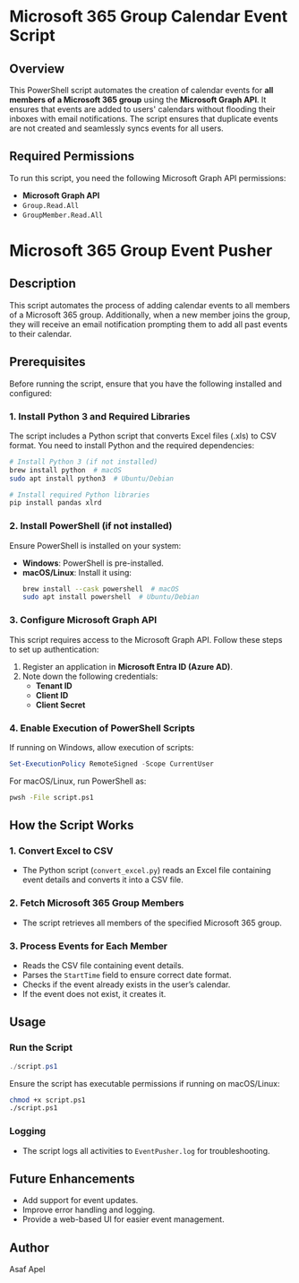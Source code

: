 # Microsoft 365 Group Calendar Event Script

## Overview
This PowerShell script automates the creation of calendar events for **all members of a Microsoft 365 group** using the **Microsoft Graph API**. It ensures that events are added to users' calendars without flooding their inboxes with email notifications.
The script ensures that duplicate events are not created and seamlessly syncs events for all users.

## Required Permissions
To run this script, you need the following Microsoft Graph API permissions:
- **Microsoft Graph API**
- `Group.Read.All`
- `GroupMember.Read.All`
# Microsoft 365 Group Event Pusher

## Description
This script automates the process of adding calendar events to all members of a Microsoft 365 group. Additionally, when a new member joins the group, they will receive an email notification prompting them to add all past events to their calendar. 

## Prerequisites
Before running the script, ensure that you have the following installed and configured:

### **1. Install Python 3 and Required Libraries**
The script includes a Python script that converts Excel files (.xls) to CSV format. You need to install Python and the required dependencies:
```bash
# Install Python 3 (if not installed)
brew install python  # macOS
sudo apt install python3  # Ubuntu/Debian

# Install required Python libraries
pip install pandas xlrd
```

### **2. Install PowerShell (if not installed)**
Ensure PowerShell is installed on your system:
- **Windows**: PowerShell is pre-installed.
- **macOS/Linux**: Install it using:
  ```bash
  brew install --cask powershell  # macOS
  sudo apt install powershell  # Ubuntu/Debian
  ```

### **3. Configure Microsoft Graph API**
This script requires access to the Microsoft Graph API. Follow these steps to set up authentication:
1. Register an application in **Microsoft Entra ID (Azure AD)**.
2. Note down the following credentials:
   - **Tenant ID**
   - **Client ID**
   - **Client Secret**

### **4. Enable Execution of PowerShell Scripts**
If running on Windows, allow execution of scripts:
```powershell
Set-ExecutionPolicy RemoteSigned -Scope CurrentUser
```
For macOS/Linux, run PowerShell as:
```bash
pwsh -File script.ps1
```

## How the Script Works
### **1. Convert Excel to CSV**
- The Python script (`convert_excel.py`) reads an Excel file containing event details and converts it into a CSV file.

### **2. Fetch Microsoft 365 Group Members**
- The script retrieves all members of the specified Microsoft 365 group.

### **3. Process Events for Each Member**
- Reads the CSV file containing event details.
- Parses the `StartTime` field to ensure correct date format.
- Checks if the event already exists in the user’s calendar.
- If the event does not exist, it creates it.

## Usage
### **Run the Script**
```powershell
./script.ps1
```
Ensure the script has executable permissions if running on macOS/Linux:
```bash
chmod +x script.ps1
./script.ps1
```

### **Logging**
- The script logs all activities to `EventPusher.log` for troubleshooting.

## Future Enhancements
- Add support for event updates.
- Improve error handling and logging.
- Provide a web-based UI for easier event management.

## Author
Asaf Apel

